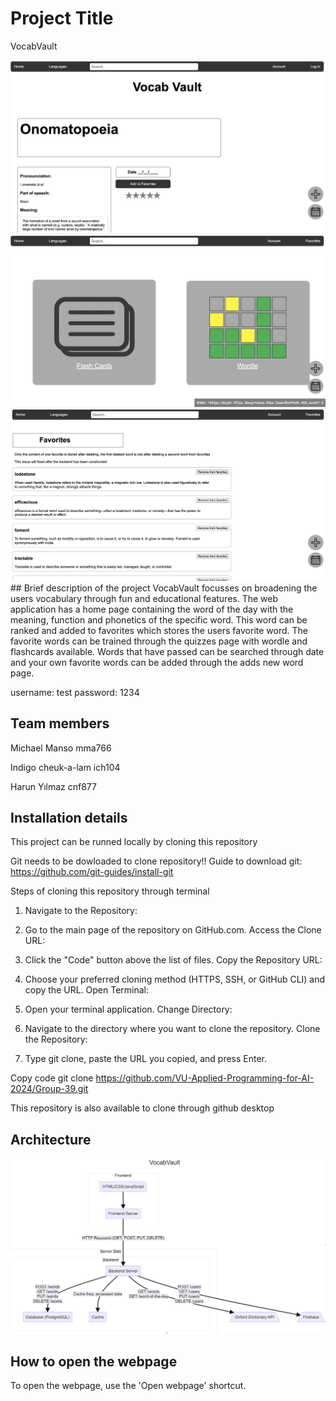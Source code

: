 # Project Title 
VocabVault

<img src="/frontend/images/Screenshot%202024-06-15%20at%2023.47.18.png" alt="Homepage" width="600"/>
<img src="/frontend/images/Screenshot%202024-06-15%20at%2023.47.35.png" alt="Quizzes page" width="600"/>
<img src="/frontend/images/Screenshot%202024-06-15%20at%2023.48.05.png" alt="Favorites page" width="600"/>
## Brief description of the project
VocabVault focusses on broadening the users vocabulary through fun and educational features. The web application has a home page containing the word of the day with the meaning, function and phonetics of the specific word. This word can be ranked and added to favorites which stores the users favorite word. The favorite words can be trained through the quizzes page with wordle and flashcards available. Words that have passed can be searched through date and your own favorite words can be added through the adds new word page.

username: test
password: 1234
## Team members
Michael Manso mma766

Indigo cheuk-a-lam ich104

Harun Yılmaz cnf877

## Installation details
This project can be runned locally by cloning this repository

Git needs to be dowloaded to clone repository!!
Guide to download git:
https://github.com/git-guides/install-git

Steps of cloning this repository through terminal
1. Navigate to the Repository:

2. Go to the main page of the repository on GitHub.com. 
Access the Clone URL:

3. Click the "Code" button above the list of files.
Copy the Repository URL:

4. Choose your preferred cloning method (HTTPS, SSH, or GitHub CLI) and copy the URL.
Open Terminal:

5. Open your terminal application.
Change Directory:

6. Navigate to the directory where you want to clone the repository.
Clone the Repository:

7. Type git clone, paste the URL you copied, and press Enter.

Copy code
git clone https://github.com/VU-Applied-Programming-for-AI-2024/Group-39.git

This repository is also available to clone through github desktop

## Architecture
![Architecture diagram](/Screenshot%202024-06-15%20at%2023.18.12.png)

## How to open the webpage
To open the webpage, use the 'Open webpage' shortcut.
